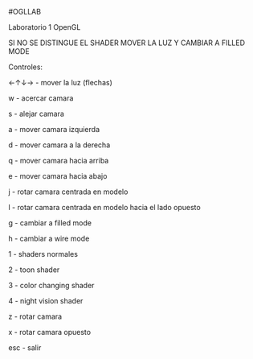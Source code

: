 #OGLLAB

Laboratorio 1 OpenGL

SI NO SE DISTINGUE EL SHADER MOVER LA LUZ Y CAMBIAR A FILLED MODE

Controles: 

←↑↓→ - mover la luz (flechas)

w - acercar camara

s - alejar camara

a - mover camara izquierda

d - mover camara a la derecha

q - mover camara hacia arriba

e - mover camara hacia abajo

j - rotar camara centrada en modelo

l - rotar camara centrada en modelo hacia el lado opuesto

g - cambiar a filled mode

h - cambiar a wire mode

1 - shaders normales

2 - toon shader

3 - color changing shader

4 - night vision shader

z - rotar camara 

x - rotar camara opuesto

esc - salir
